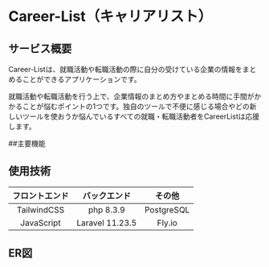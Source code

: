 # Career-List（キャリアリスト）

## サービス概要

Career-Listは、就職活動や転職活動の際に自分の受けている企業の情報をまとめることができるアプリケーションです。

就職活動や転職活動を行う上で、企業情報のまとめ方やまとめる時間に手間がかかることが悩むポイントの1つです。独自のツールで不便に感じる場合やどの新しいツールを使おうか悩んでいるすべての就職・転職活動者をCareerListは応援します。

##主要機能



## 使用技術

| フロントエンド | バックエンド      | その他     |
|:------------:|:---------------:|:---------:|
| TailwindCSS  | php 8.3.9       | PostgreSQL|
| JavaScript   | Laravel 11.23.5 | Fly.io    |

## ER図

